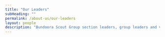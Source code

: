 ```yaml
---
title: "Our Leaders"
subHeading: ""
permalink: /about-us/our-leaders
layout: people
description: "Bundoora Scout Group section leaders, group leaders and volunteers"
---
```

